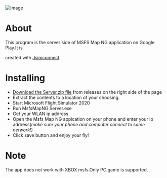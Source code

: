 
![image](https://github.com/GongShengyue/MSFS-MapNG-Server/blob/main/icon_small%20-github.png)

# About

This program is the server side of MSFS Map NG application on Google Play.It is 

created with [Jsimconnect](https://github.com/mharj/jsimconnect)





# Installing

- [Download the Server.zip file](https://github.com/GongShengyue/MSFS-MapNG-Server/releases/tag/v0.1.0) from releases on the right side of the page
- Extract the contents to a location of your choosing.
- Start Microsoft Flight Simulator 2020
- Run MsfsMapNG Server.exe
- Get your WLAN ip address
- Open the Msfs Map NG appication on your phone and enter your ip address(*make sure your phone and computer connect to same network*!)
-  Click save button and enjoy your fly!

# Note

The app does not work with XBOX msfs.Only  PC game is supported.
